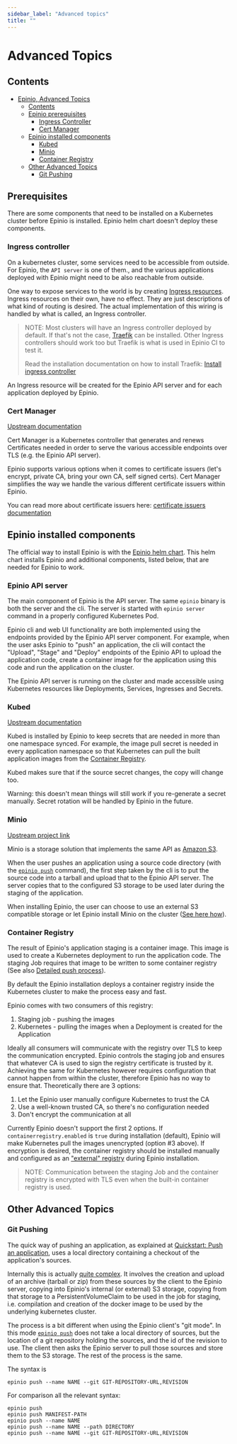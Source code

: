 ```yaml
---
sidebar_label: "Advanced topics"
title: ""
---
```


<head>
  <link rel="canonical" href="https://docs.epinio.io/explanations/advanced"/>
</head>

# Advanced Topics

## Contents

- [Epinio, Advanced Topics](#epinio-advanced-topics)
  - [Contents](#contents)
  - [Epinio prerequisites](#prerequisites)
    - [Ingress Controller](#ingress-controller)
    - [Cert Manager](#cert-manager)
  - [Epinio installed components](#epinio-installed-components)
    - [Kubed](#kubed)
    - [Minio](#minio)
    - [Container Registry](#container-registry)
  - [Other Advanced Topics](#other-advanced-topics)
    - [Git Pushing](#git-pushing)

## Prerequisites

There are some components that need to be installed on a Kubernetes cluster before
Epinio is installed. Epinio helm chart doesn't deploy these components.

### Ingress controller

On a kubernetes cluster, some services need to be accessible from outside.
For Epinio, the `API server` is one of them., and the various applications 
deployed with Epinio might need to be also reachable from outside.

One way to expose services to the world is by creating [Ingress resources](https://kubernetes.io/docs/concepts/services-networking/ingress/).
Ingress resources on their own, have no effect. They are just descriptions of what kind of routing is desired. The actual implementation of this
wiring is handled by what is called, an Ingress controller.

> NOTE: Most clusters will have an Ingress controller deployed by default. If that's not the case, [Traefik](https://doc.traefik.io/traefik/providers/kubernetes-ingress/) can be installed.
> Other Ingress controllers should work too but Traefik is what is used in Epinio CI to test it.
>
> Read the installation documentation on how to install Traefik: [Install ingress controller](../installation/install_epinio.md#ingress-controller)

An Ingress resource will be created for the Epinio API server and for each application deployed by Epinio.

### Cert Manager

[Upstream documentation](https://cert-manager.io/docs/)

Cert Manager is a Kubernetes controller that generates and renews Certificates needed in order to
serve the various accessible endpoints over TLS (e.g. the Epinio API server).

Epinio supports various options when it comes to certificate issuers (let's encrypt, private CA, bring your own CA, self signed certs).
Cert Manager simplifies the way we handle the various different certificate issuers within Epinio.

You can read more about certificate issuers here: [certificate issuers documentation](../howtos/certificate_issuers.md)

## Epinio installed components

The official way to install Epinio is with the [Epinio helm chart](https://artifacthub.io/packages/helm/epinio/epinio).
This helm chart installs Epinio and additional components, listed below, that are needed for Epinio to work.

### Epinio API server

The main component of Epinio is the API server. The same `epinio` binary is both
the server and the cli. The server is started with `epinio server` command in a properly configured Kubernetes Pod.

Epinio cli and web UI functionality are both implemented using the endpoints provided by the Epinio API server
component. For example, when the user asks Epinio to "push" an application, the
cli will contact the "Upload", "Stage" and "Deploy" endpoints of the Epinio API to upload the application code,
create a container image for the application using this code and run the application on the cluster.

The Epinio API server is running on the cluster and made accessible using Kubernetes resources like
Deployments, Services,  Ingresses and Secrets.

### Kubed

[Upstream documentation](https://github.com/kubeops/kubed)

Kubed is installed by Epinio to keep secrets that are needed in more than
one namespace synced. For example, the image pull secret is needed in every application namespace
so that Kubernetes can pull the built application images from the [Container Registry](#container-registry).

Kubed makes sure that if the source secret changes, the copy will change too.

Warning: this doesn't mean things will still work if you re-generate a secret manually. Secret rotation will be handled by Epinio in the future.

### Minio

[Upstream project link](https://github.com/minio/minio)

Minio is a storage solution that implements the same API as [Amazon S3](https://aws.amazon.com/s3/).

When the user pushes an application using a source code directory (with the [`epinio push`](../references/cli/epinio_push.md) command), the first step taken by the cli is to put the source code into a tarball and upload that to the Epinio API server. The server copies that to the configured S3 storage to be used later during the staging of the application.

When installing Epinio, the user can choose to use an external S3 compatible storage or let Epinio install Minio on the cluster ([See here how](../howtos/setup_external_s3.md)).

### Container Registry

The result of Epinio's application staging is a container image. This image is used to create a Kubernetes deployment to run the application code.
The staging Job requires that image to be written to some container registry (See also [Detailed push process](../explanations/detailed-push-process.md)). 

By default the Epinio installation deploys a container registry inside the Kubernetes cluster to make the process easy and fast.

Epinio comes with two consumers of this registry:

1. Staging job - pushing the images
2. Kubernetes - pulling the images when a Deployment is created for the Application

Ideally all consumers will communicate with the registry over TLS to keep the communication encrypted.
Epinio controls the staging job and ensures that whatever CA is used to sign the registry certificate is trusted by it. Achieving the same for Kubernetes however requires configuration that cannot happen from within the cluster, therefore Epinio has no way to ensure that. Theoretically there are 3 options:

1. Let the Epinio user manually configure Kubernetes to trust the CA
2. Use a well-known trusted CA, so there's no configuration needed
3. Don't encrypt the communication at all

Currently Epinio doesn't support the first 2 options. If `containerregistry.enabled` is `true` during installation (default), Epinio will make Kubernetes pull the images unencrypted (option #3 above).
If encryption is desired, the container registry should be installed manually and configured as an ["external" registry](../howtos/setup_external_registry.md) during Epinio installation.

> NOTE: Communication between the staging Job and the container registry is encrypted with TLS even when the built-in container registry is used.

## Other Advanced Topics

### Git Pushing

The quick way of pushing an application, as explained at
[Quickstart: Push an application](../tutorials/quickstart.md#push-an-application), uses a local
directory containing a checkout of the application's sources.

Internally this is actually [quite complex](detailed-push-process.md). It
involves the creation and upload of an archive (tarball or zip) from these sources by the client
to the Epinio server, copying into Epinio's internal (or external) S3 storage,
copying from that storage to a PersistentVolumeClaim to be used in the job for staging,
i.e. compilation and creation of the docker image to be used by the underlying kubernetes cluster.

The process is a bit different when using the Epinio client's "git mode". In
this mode [`epinio push`](../references/cli/epinio_push.md) does not take a local directory of sources, but the
location of a git repository holding the sources, and the id of the revision to
use. The client then asks the Epinio server to pull those sources and store them to the
S3 storage. The rest of the process is the same.

The syntax is

```
epinio push --name NAME --git GIT-REPOSITORY-URL,REVISION
```

For comparison all the relevant syntax:

```
epinio push
epinio push MANIFEST-PATH
epinio push --name NAME
epinio push --name NAME --path DIRECTORY
epinio push --name NAME --git GIT-REPOSITORY-URL,REVISION
```
